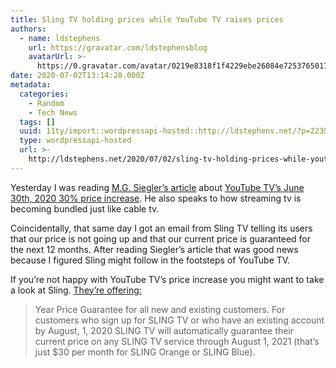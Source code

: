 ```yaml
---
title: Sling TV holding prices while YouTube TV raises prices
authors:
  - name: ldstephens
    url: https://gravatar.com/ldstephensblog
    avatarUrl: >-
      https://0.gravatar.com/avatar/0219e8318f1f4229ebe26084e7253765017f43ca0c631be37dc6d0b8ad6e40a4?s=96&d=identicon&r=G
date: 2020-07-02T13:14:28.000Z
metadata:
  categories:
    - Random
    - Tech News
  tags: []
  uuid: 11ty/import::wordpressapi-hosted::http://ldstephens.net/?p=2235
  type: wordpressapi-hosted
  url: >-
    http://ldstephens.net/2020/07/02/sling-tv-holding-prices-while-youtube-tv-raises-prices/
---
```

Yesterday I was reading [M.G. Siegler’s article](https://500ish.com/and-weve-rebundled-d319e701eb49?source=rss----662a29c3b19e---4) about [YouTube TV’s June 30th, 2020 30% price increase](https://www.theverge.com/2020/6/30/21308449/youtube-tv-price-increase-64-99-viacom-hbo-new-channels). He also speaks to how streaming tv is becoming bundled just like cable tv.

Coincidentally, that same day I got an email from Sling TV telling its users that our price is not going up and that our current price is guaranteed for the next 12 months. After reading Siegler’s article that was good news because I figured Sling might follow in the footsteps of YouTube TV.

If you’re not happy with YouTube TV’s price increase you might want to take a look at Sling. [They’re offering:](https://www.sling.com/whatson/announcements/sling-tv-one-year-price-guarantee?EM=1&utm_medium=email&utm_source=email&utm_campaign=20200630_DOM_ACT_EM_Price-Guarantee_ENG_Smart-Choice_SEND)

> Year Price Guarantee for all new and existing customers. For customers who sign up for SLING TV or who have an existing account by August, 1, 2020 SLING TV will automatically guarantee their current price on any SLING TV service through August 1, 2021 (that’s just $30 per month for SLING Orange or SLING Blue).